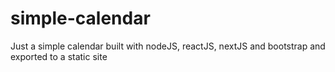 # simple-calendar
Just a simple calendar built with nodeJS, reactJS, nextJS and bootstrap and exported to a static site

